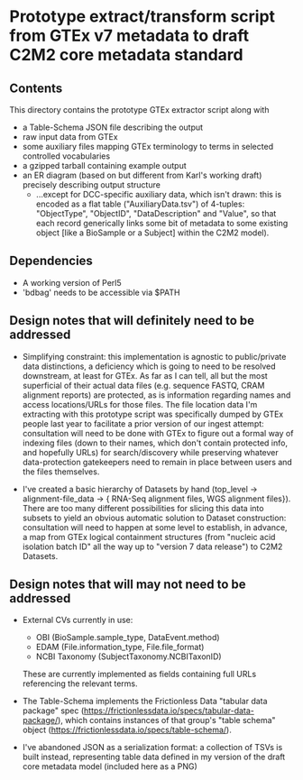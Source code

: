 # Prototype extract/transform script from GTEx v7 metadata to draft C2M2 core metadata standard

## Contents

This directory contains the prototype GTEx extractor script along with
- a Table-Schema JSON file describing the output
- raw input data from GTEx
- some auxiliary files mapping GTEx terminology to terms in selected controlled vocabularies
- a gzipped tarball containing example output
- an ER diagram (based on but different from Karl's working draft) precisely describing output structure
  - ...except for DCC-specific auxiliary data, which isn't drawn: this is encoded as a flat table ("AuxiliaryData.tsv") of 4-tuples: "ObjectType", "ObjectID", "DataDescription" and "Value", so that each record generically links some bit of metadata to some existing object [like a BioSample or a Subject] within the C2M2 model).

## Dependencies

- A working version of Perl5
- 'bdbag' needs to be accessible via $PATH

## Design notes that will definitely need to be addressed

- Simplifying constraint: this implementation is agnostic to public/private data distinctions, a deficiency which is going to need to be resolved downstream, at least for GTEx. As far as I can tell, all but the most superficial of their actual data files (e.g. sequence FASTQ, CRAM alignment reports) are protected, as is information regarding names and access locations/URLs for those files. The file location data I'm extracting with this prototype script was specifically dumped by GTEx people last year to facilitate a prior version of our ingest attempt: consultation will need to be done with GTEx to figure out a formal way of indexing files (down to their names, which don't contain protected info, and hopefully URLs) for search/discovery while preserving whatever data-protection gatekeepers need to remain in place between users and the files themselves.

- I've created a basic hierarchy of Datasets by hand (top_level -> alignment-file_data -> { RNA-Seq alignment files, WGS alignment files}). There are too many different possibilities for slicing this data into subsets to yield an obvious automatic solution to Dataset construction: consultation will need to happen at some level to establish, in advance, a map from GTEx logical containment structures (from "nucleic acid isolation batch ID" all the way up to "version 7 data release") to C2M2 Datasets.



## Design notes that will may not need to be addressed

- External CVs currently in use:
  - OBI (BioSample.sample_type, DataEvent.method)
  - EDAM (File.information_type, File.file_format)
  - NCBI Taxonomy (SubjectTaxonomy.NCBITaxonID)
  
  These are currently implemented as fields containing full URLs referencing the relevant terms.

- The Table-Schema implements the Frictionless Data "tabular data package" spec (https://frictionlessdata.io/specs/tabular-data-package/), which contains instances of that group's "table schema" object (https://frictionlessdata.io/specs/table-schema/).

- I've abandoned JSON as a serialization format: a collection of TSVs is built instead, representing table data defined in my version of the draft core metadata model (included here as a PNG)

